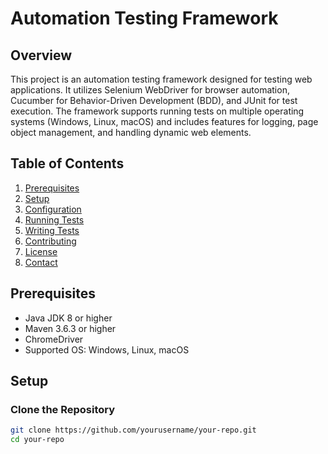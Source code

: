 # Automation Testing Framework

## Overview

This project is an automation testing framework designed for testing web applications. It utilizes Selenium WebDriver for browser automation, Cucumber for Behavior-Driven Development (BDD), and JUnit for test execution. The framework supports running tests on multiple operating systems (Windows, Linux, macOS) and includes features for logging, page object management, and handling dynamic web elements.

## Table of Contents

1. [Prerequisites](#prerequisites)
2. [Setup](#setup)
3. [Configuration](#configuration)
4. [Running Tests](#running-tests)
5. [Writing Tests](#writing-tests)
6. [Contributing](#contributing)
7. [License](#license)
8. [Contact](#contact)

## Prerequisites

- Java JDK 8 or higher
- Maven 3.6.3 or higher
- ChromeDriver
- Supported OS: Windows, Linux, macOS

## Setup

### Clone the Repository

```bash
git clone https://github.com/yourusername/your-repo.git
cd your-repo
